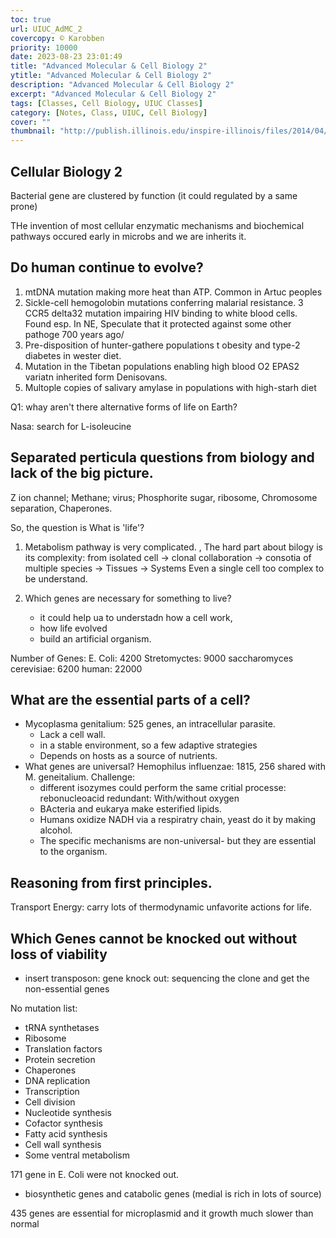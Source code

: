 ```yaml
---
toc: true
url: UIUC_AdMC_2
covercopy: © Karobben
priority: 10000
date: 2023-08-23 23:01:49
title: "Advanced Molecular & Cell Biology 2"
ytitle: "Advanced Molecular & Cell Biology 2"
description: "Advanced Molecular & Cell Biology 2"
excerpt: "Advanced Molecular & Cell Biology 2"
tags: [Classes, Cell Biology, UIUC Classes]
category: [Notes, Class, UIUC, Cell Biology]
cover: ""
thumbnail: "http://publish.illinois.edu/inspire-illinois/files/2014/04/UIUC-logo.gif"
---
```


## Cellular Biology 2

Bacterial gene are clustered by function (it could regulated by a same prone)

THe invention of most cellular enzymatic mechanisms and biochemical pathways occured early in microbs and we are inherits it.


## Do human continue to evolve?

1. mtDNA mutation making more heat than ATP. Common in Artuc peoples
2. Sickle-cell hemogolobin mutations conferring malarial resistance.
3 CCR5 delta32 mutation impairing HIV binding to white blood cells. Found esp. In NE, Speculate that it protected against some other pathoge 700 years ago/
4. Pre-disposition of hunter-gathere populations t obesity and type-2 diabetes in wester diet.
5. Mutation in the Tibetan populations enabling high blood O2 EPAS2 variatn  inherited form Denisovans.
6. Multople copies of salivary amylase in populations with high-starh diet

Q1: whay aren't there alternative forms of life on Earth?

Nasa: search for L-isoleucine

## Separated perticula questions from biology and lack of the big picture.

Z ion channel; Methane; virus; Phosphorite sugar, ribosome, Chromosome separation, Chaperones.

So, the question is What is 'life'?

1. Metabolism pathway is very complicated.
, The hard part about bilogy is its complexity:
 from isolated cell → clonal collaboration → consotia of multiple species → Tissues → Systems
Even a single cell too complex to be understand.

1. Which genes are necessary for something to live?
    - it could help ua to understadn how a cell work,
    - how life evolved
    - build an artificial organism.

Number of Genes:
E. Coli: 4200
Stretomyctes: 9000
saccharomyces cerevisiae: 6200
human: 22000

## What are the essential parts of a cell?
- Mycoplasma genitalium: 525 genes, an intracellular parasite.
    - Lack a cell wall. 
    - in a stable environment, so a few adaptive strategies
    - Depends on hosts as a source of nutrients.
- What genes are universal?
    Hemophilus influenzae: 1815, 256 shared with M. geneitalium.
Challenge:
    - different isozymes could perform the same critial processe: rebonucleoacid redundant: With/without oxygen
    - BActeria and eukarya make esterified lipids.
    - Humans oxidize NADH via a respiratry chain, yeast do it by making alcohol.
    - The specific mechanisms are non-universal- but they are essential to the organism.

## Reasoning from first principles.

Transport
Energy: carry lots of thermodynamic unfavorite actions for life.

## Which Genes cannot be knocked out without loss of viability
- insert transposon: gene knock out: sequencing the clone and get the non-essential genes

No mutation list:
- tRNA synthetases
- Ribosome
- Translation factors
- Protein secretion
- Chaperones
- DNA replication
- Transcription
- Cell division
- Nucleotide synthesis
- Cofactor synthesis
- Fatty acid synthesis
- Cell wall synthesis
- Some ventral metabolism

171 gene in E. Coli were not knocked out.
- biosynthetic genes and catabolic genes (medial is rich in lots of source)

435 genes are essential for microplasmid and it growth much slower than normal


<style>
pre {
  background-color:#38393d;
  color: #5fd381;
}
</style>
